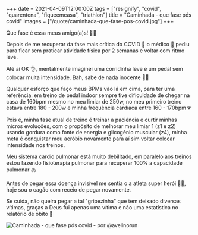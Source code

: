 +++
date = 2021-04-09T12:00:00Z
tags = ["resignify", "covid", "quarentena", "fiqueemcasa", "triathlon"]
title = "Caminhada - que fase pós covid"
images = ["/quote/caminhada-que-fase-pos-covid.jpg"]
+++

Que fase é essa meus amigo(a)s! 🤷‍♂️

Depois de me recuperar da fase mais crítica do COVID 🦠 o médico 🥼 pediu para ficar sem praticar atividade física por 2 semanas e voltar com ritmo leve.

Até aí OK 👌, mentalmente imaginei uma corridinha leve e um pedal sem colocar muita intensidade. Bah, sabe de nada inocente 🤦‍♂️

Qualquer esforço que faço meus BPMs vão lá em cima, para ter uma referência: em treino de pedal indoor sempre tive dificuldade de chegar na casa de 160bpm mesmo no meu limiar de 250w, no meu primeiro treino estava entre 180 - 200w e minha frequência cardíaca entre 160 - 170bpm 💔

Pois é, minha fase atual de treino é treinar a paciência e curtir minhas micros evoluções, com o propósito de melhorar meu limiar 1 (z1 e z2) usando gordura como fonte de energia e glicogênio muscular (z4), minha meta é conquistar meu aeróbio novamente para aí sim voltar colocar intensidade nos treinos.

Meu sistema cardio pulmonar está muito debilitado, em paralelo aos treinos estou fazendo fisioterapia pulmonar para recuperar 100% a capacidade pulmonar 🫁

Antes de pegar essa doença invisível me sentia o a atleta super herói 🦸‍♂️, hoje sou o cagão com receio de pegar novamente.

Se cuida, não queira pegar a tal "gripezinha" que tem deixado diversas vítimas, graças a Deus fui apenas uma vítima e não uma estatística no relatório de óbito 🙏

![Caminhada - que fase pós covid - por @avelinorun](/quote/caminhada-que-fase-pos-covid.jpg)
